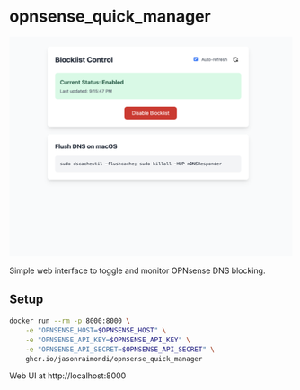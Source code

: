 # opnsense_quick_manager

![Screenshot of OPNSense Quick Manager](./screenshot.png)

Simple web interface to toggle and monitor OPNsense DNS blocking.

## Setup

```bash
docker run --rm -p 8000:8000 \
    -e "OPNSENSE_HOST=$OPNSENSE_HOST" \
    -e "OPNSENSE_API_KEY=$OPNSENSE_API_KEY" \
    -e "OPNSENSE_API_SECRET=$OPNSENSE_API_SECRET" \
    ghcr.io/jasonraimondi/opnsense_quick_manager
```

Web UI at http://localhost:8000
